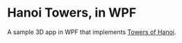 # Hanoi Towers, in WPF
A sample 3D app in WPF that implements [Towers of Hanoi](https://en.wikipedia.org/wiki/Tower_of_Hanoi).
